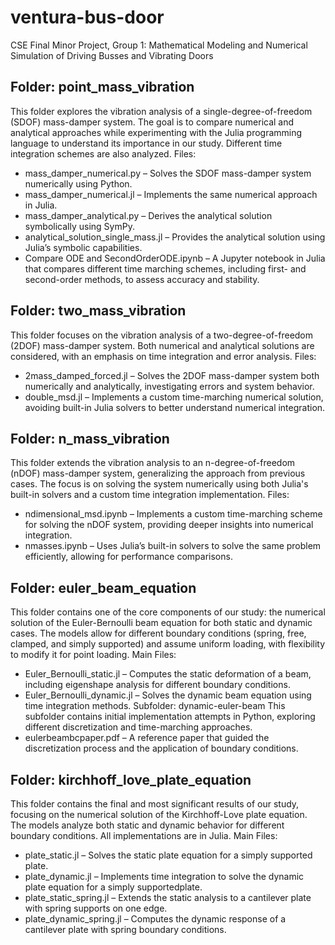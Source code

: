 # ventura-bus-door
CSE Final Minor Project, Group 1: Mathematical Modeling and Numerical Simulation of Driving Busses and Vibrating Doors

## Folder: point_mass_vibration
This folder explores the vibration analysis of a single-degree-of-freedom (SDOF) mass-damper system. The goal is to compare numerical and analytical approaches while experimenting with the Julia programming language to understand its importance in our study. Different time integration schemes are also analyzed.
Files:
* mass_damper_numerical.py – Solves the SDOF mass-damper system numerically using Python.
* mass_damper_numerical.jl – Implements the same numerical approach in Julia.
* mass_damper_analytical.py – Derives the analytical solution symbolically using SymPy.
* analytical_solution_single_mass.jl – Provides the analytical solution using Julia’s symbolic capabilities.
* Compare ODE and SecondOrderODE.ipynb – A Jupyter notebook in Julia that compares different time marching schemes, including first- and second-order methods, to assess accuracy and stability.

## Folder: two_mass_vibration
This folder focuses on the vibration analysis of a two-degree-of-freedom (2DOF) mass-damper system. Both numerical and analytical solutions are considered, with an emphasis on time integration and error analysis.
Files:
* 2mass_damped_forced.jl – Solves the 2DOF mass-damper system both numerically and analytically, investigating errors and system behavior.
* double_msd.jl – Implements a custom time-marching numerical solution, avoiding built-in Julia solvers to better understand numerical integration.

## Folder: n_mass_vibration
This folder extends the vibration analysis to an n-degree-of-freedom (nDOF) mass-damper system, generalizing the approach from previous cases. The focus is on solving the system numerically using both Julia's built-in solvers and a custom time integration implementation.
Files:
* ndimensional_msd.ipynb – Implements a custom time-marching scheme for solving the nDOF system, providing deeper insights into numerical integration.
* nmasses.ipynb – Uses Julia’s built-in solvers to solve the same problem efficiently, allowing for performance comparisons.

## Folder: euler_beam_equation
This folder contains one of the core components of our study: the numerical solution of the Euler-Bernoulli beam equation for both static and dynamic cases. The models allow for different boundary conditions (spring, free, clamped, and simply supported) and assume uniform loading, with flexibility to modify it for point loading.
Main Files:
* Euler_Bernoulli_static.jl – Computes the static deformation of a beam, including eigenshape analysis for different boundary conditions.
* Euler_Bernoulli_dynamic.jl – Solves the dynamic beam equation using time integration methods.
Subfolder: dynamic-euler-beam
This subfolder contains initial implementation attempts in Python, exploring different discretization and time-marching approaches.
* eulerbeambcpaper.pdf – A reference paper that guided the discretization process and the application of boundary conditions.

## Folder: kirchhoff_love_plate_equation
This folder contains the final and most significant results of our study, focusing on the numerical solution of the Kirchhoff-Love plate equation. The models analyze both static and dynamic behavior for different boundary conditions. All implementations are in Julia.
Main Files:
* plate_static.jl – Solves the static plate equation for a simply supported plate.
* plate_dynamic.jl – Implements time integration to solve the dynamic plate equation for a simply supportedplate.
* plate_static_spring.jl – Extends the static analysis to a cantilever plate with spring supports on one edge.
* plate_dynamic_spring.jl – Computes the dynamic response of a cantilever plate with spring boundary conditions.